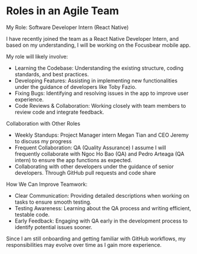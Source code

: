 # Roles in an Agile Team

My Role: Software Developer Intern (React Native)

I have recently joined the team as a React Native Developer Intern, and based on my understanding, I will be working on the Focusbear mobile app.

My role will likely involve:

- Learning the Codebase: Understanding the existing structure, coding standards, and best practices.
- Developing Features: Assisting in implementing new functionalities under the guidance of developers like Toby Fazio.
- Fixing Bugs: Identifying and resolving issues in the app to improve user experience.
- Code Reviews & Collaboration: Working closely with team members to review code and integrate feedback.

Collaboration with Other Roles

- Weekly Standups: Project Manager intern  Megan Tian and CEO Jeremy to discuss my progress
- Frequent Collaboration: QA (Quality Assurance)
I assume I will frequently collaborate with Ngoc Ho Bao (QA) and Pedro Arteaga (QA intern) to ensure the app functions as expected.
- Collaborating with other developers under the guidance of senior developers. Through GitHub pull requests and code share

How We Can Improve Teamwork:

- Clear Communication: Providing detailed descriptions when working on tasks to ensure smooth testing.
- Testing Awareness: Learning about the QA process and writing efficient, testable code.
- Early Feedback: Engaging with QA early in the development process to identify potential issues sooner.

Since I am still onboarding and getting familiar with GitHub workflows, my responsibilities may evolve over time as I gain more experience.
